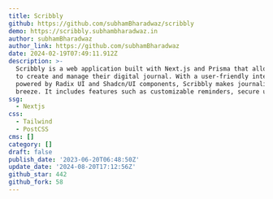 ```yaml
---
title: Scribbly
github: https://github.com/subhamBharadwaz/scribbly
demo: https://scribbly.subhambharadwaz.in
author: subhamBharadwaz
author_link: https://github.com/subhamBharadwaz
date: 2024-02-19T07:49:11.912Z
description: >-
  Scribbly is a web application built with Next.js and Prisma that allows users
  to create and manage their digital journal. With a user-friendly interface
  powered by Radix UI and Shadcn/UI components, Scribbly makes journaling a
  breeze. It includes features such as customizable reminders, secure us...
ssg:
  - Nextjs
css:
  - Tailwind
  - PostCSS
cms: []
category: []
draft: false
publish_date: '2023-06-20T06:48:50Z'
update_date: '2024-08-20T17:12:56Z'
github_star: 442
github_fork: 58
---
```

